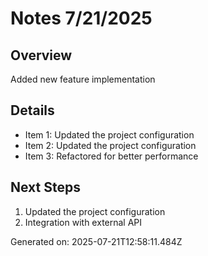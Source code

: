 # Notes 7/21/2025

## Overview
Added new feature implementation

## Details
- Item 1: Updated the project configuration
- Item 2: Updated the project configuration
- Item 3: Refactored for better performance

## Next Steps
1. Updated the project configuration
2. Integration with external API

Generated on: 2025-07-21T12:58:11.484Z
